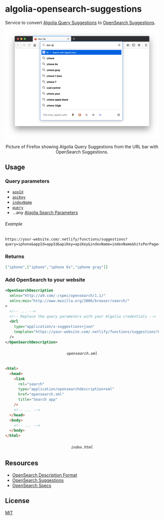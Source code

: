 # algolia-opensearch-suggestions

Service to convert [Algolia Query Suggestions](https://www.algolia.com/doc/guides/getting-insights-and-analytics/leveraging-analytics-data/query-suggestions/) to [OpenSearch Suggestions](https://github.com/dewitt/opensearch/blob/c9ed38a524c53b61d582634b28e5e83af9f8f8ae/mediawiki/Specifications/OpenSearch/Extensions/Suggestions/1.1/Draft%201.wiki).

<div align="center">

![Preview](.github/preview.png)

Picture of Firefox showing Algolia Query Suggestions from the URL bar with OpenSearch Suggestions.

</div>

## Usage

### Query parameters

- [`appId`](https://www.algolia.com/api-keys/)
- [`apiKey`](https://www.algolia.com/api-keys/)
- [`indexName`](https://www.algolia.com/explorer/)
- [`query`](https://www.algolia.com/doc/api-reference/api-parameters/query/)
- ...any [Algolia Search Parameters](https://www.algolia.com/doc/api-reference/search-api-parameters/)

###### Example

```
https://your-website.com/.netlify/functions/suggestions?query=iphone&appId=appId&apiKey=apiKey&indexName=indexName&hitsPerPage=3
```

### Returns

```json
["iphone",["iphone","iphone 6s","iphone gray"]]
```

### Add OpenSearch to your website

```xml
<OpenSearchDescription
  xmlns="http://a9.com/-/spec/opensearch/1.1/"
  xmlns:moz="http://www.mozilla.org/2006/browser/search/"
>
  <!-- ... -->
  <!-- Replace the query parameters with your Algolia credentials -->
  <Url
    type="application/x-suggestions+json"
    template="https://your-website.com/.netlify/functions/suggestions?query={searchTerms}&amp;appId=latency&amp;apiKey=6be0576ff61c053d5f9a3225e2a90f76&amp;indexName=instant_search_demo_query_suggestions&amp;hitsPerPage=10"
  />
</OpenSearchDescription>
```

<div align="center">

###### `opensearch.xml`

</div>

```html
<html>
  <head>
    <link
      rel="search"
      type="application/opensearchdescription+xml"
      href="opensearch.xml"
      title="Search app"
    />
    <!-- ... -->
  </head>
  <body>
    <!-- ... -->
  </body>
</html>
```

<div align="center">

###### `index.html`

</div>

## Resources

- [OpenSearch Description Format](https://developer.mozilla.org/en-US/docs/Web/OpenSearch)
- [OpenSearch Suggestions](https://developer.mozilla.org/en-US/docs/Archive/Add-ons/Supporting_search_suggestions_in_search_plugins)
- [OpenSearch Specs](https://github.com/dewitt/opensearch/blob/c9ed38a524c53b61d582634b28e5e83af9f8f8ae/opensearch-1-1-draft-6.md)

## License

[MIT](LICENSE)
